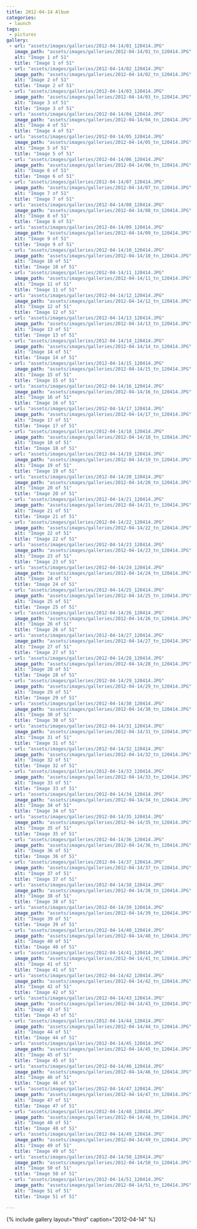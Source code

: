 ```yaml
---
title: 2012-04-14 Album
categories:
 - launch
tags:
 - pictures
gallery:
 - url: "assets/images/galleries/2012-04-14/01_120414.JPG"
   image_path: "assets/images/galleries/2012-04-14/01_tn_120414.JPG"
   alt: "Image 1 of 51"
   title: "Image 1 of 51"
 - url: "assets/images/galleries/2012-04-14/02_120414.JPG"
   image_path: "assets/images/galleries/2012-04-14/02_tn_120414.JPG"
   alt: "Image 2 of 51"
   title: "Image 2 of 51"
 - url: "assets/images/galleries/2012-04-14/03_120414.JPG"
   image_path: "assets/images/galleries/2012-04-14/03_tn_120414.JPG"
   alt: "Image 3 of 51"
   title: "Image 3 of 51"
 - url: "assets/images/galleries/2012-04-14/04_120414.JPG"
   image_path: "assets/images/galleries/2012-04-14/04_tn_120414.JPG"
   alt: "Image 4 of 51"
   title: "Image 4 of 51"
 - url: "assets/images/galleries/2012-04-14/05_120414.JPG"
   image_path: "assets/images/galleries/2012-04-14/05_tn_120414.JPG"
   alt: "Image 5 of 51"
   title: "Image 5 of 51"
 - url: "assets/images/galleries/2012-04-14/06_120414.JPG"
   image_path: "assets/images/galleries/2012-04-14/06_tn_120414.JPG"
   alt: "Image 6 of 51"
   title: "Image 6 of 51"
 - url: "assets/images/galleries/2012-04-14/07_120414.JPG"
   image_path: "assets/images/galleries/2012-04-14/07_tn_120414.JPG"
   alt: "Image 7 of 51"
   title: "Image 7 of 51"
 - url: "assets/images/galleries/2012-04-14/08_120414.JPG"
   image_path: "assets/images/galleries/2012-04-14/08_tn_120414.JPG"
   alt: "Image 8 of 51"
   title: "Image 8 of 51"
 - url: "assets/images/galleries/2012-04-14/09_120414.JPG"
   image_path: "assets/images/galleries/2012-04-14/09_tn_120414.JPG"
   alt: "Image 9 of 51"
   title: "Image 9 of 51"
 - url: "assets/images/galleries/2012-04-14/10_120414.JPG"
   image_path: "assets/images/galleries/2012-04-14/10_tn_120414.JPG"
   alt: "Image 10 of 51"
   title: "Image 10 of 51"
 - url: "assets/images/galleries/2012-04-14/11_120414.JPG"
   image_path: "assets/images/galleries/2012-04-14/11_tn_120414.JPG"
   alt: "Image 11 of 51"
   title: "Image 11 of 51"
 - url: "assets/images/galleries/2012-04-14/12_120414.JPG"
   image_path: "assets/images/galleries/2012-04-14/12_tn_120414.JPG"
   alt: "Image 12 of 51"
   title: "Image 12 of 51"
 - url: "assets/images/galleries/2012-04-14/13_120414.JPG"
   image_path: "assets/images/galleries/2012-04-14/13_tn_120414.JPG"
   alt: "Image 13 of 51"
   title: "Image 13 of 51"
 - url: "assets/images/galleries/2012-04-14/14_120414.JPG"
   image_path: "assets/images/galleries/2012-04-14/14_tn_120414.JPG"
   alt: "Image 14 of 51"
   title: "Image 14 of 51"
 - url: "assets/images/galleries/2012-04-14/15_120414.JPG"
   image_path: "assets/images/galleries/2012-04-14/15_tn_120414.JPG"
   alt: "Image 15 of 51"
   title: "Image 15 of 51"
 - url: "assets/images/galleries/2012-04-14/16_120414.JPG"
   image_path: "assets/images/galleries/2012-04-14/16_tn_120414.JPG"
   alt: "Image 16 of 51"
   title: "Image 16 of 51"
 - url: "assets/images/galleries/2012-04-14/17_120414.JPG"
   image_path: "assets/images/galleries/2012-04-14/17_tn_120414.JPG"
   alt: "Image 17 of 51"
   title: "Image 17 of 51"
 - url: "assets/images/galleries/2012-04-14/18_120414.JPG"
   image_path: "assets/images/galleries/2012-04-14/18_tn_120414.JPG"
   alt: "Image 18 of 51"
   title: "Image 18 of 51"
 - url: "assets/images/galleries/2012-04-14/19_120414.JPG"
   image_path: "assets/images/galleries/2012-04-14/19_tn_120414.JPG"
   alt: "Image 19 of 51"
   title: "Image 19 of 51"
 - url: "assets/images/galleries/2012-04-14/20_120414.JPG"
   image_path: "assets/images/galleries/2012-04-14/20_tn_120414.JPG"
   alt: "Image 20 of 51"
   title: "Image 20 of 51"
 - url: "assets/images/galleries/2012-04-14/21_120414.JPG"
   image_path: "assets/images/galleries/2012-04-14/21_tn_120414.JPG"
   alt: "Image 21 of 51"
   title: "Image 21 of 51"
 - url: "assets/images/galleries/2012-04-14/22_120414.JPG"
   image_path: "assets/images/galleries/2012-04-14/22_tn_120414.JPG"
   alt: "Image 22 of 51"
   title: "Image 22 of 51"
 - url: "assets/images/galleries/2012-04-14/23_120414.JPG"
   image_path: "assets/images/galleries/2012-04-14/23_tn_120414.JPG"
   alt: "Image 23 of 51"
   title: "Image 23 of 51"
 - url: "assets/images/galleries/2012-04-14/24_120414.JPG"
   image_path: "assets/images/galleries/2012-04-14/24_tn_120414.JPG"
   alt: "Image 24 of 51"
   title: "Image 24 of 51"
 - url: "assets/images/galleries/2012-04-14/25_120414.JPG"
   image_path: "assets/images/galleries/2012-04-14/25_tn_120414.JPG"
   alt: "Image 25 of 51"
   title: "Image 25 of 51"
 - url: "assets/images/galleries/2012-04-14/26_120414.JPG"
   image_path: "assets/images/galleries/2012-04-14/26_tn_120414.JPG"
   alt: "Image 26 of 51"
   title: "Image 26 of 51"
 - url: "assets/images/galleries/2012-04-14/27_120414.JPG"
   image_path: "assets/images/galleries/2012-04-14/27_tn_120414.JPG"
   alt: "Image 27 of 51"
   title: "Image 27 of 51"
 - url: "assets/images/galleries/2012-04-14/28_120414.JPG"
   image_path: "assets/images/galleries/2012-04-14/28_tn_120414.JPG"
   alt: "Image 28 of 51"
   title: "Image 28 of 51"
 - url: "assets/images/galleries/2012-04-14/29_120414.JPG"
   image_path: "assets/images/galleries/2012-04-14/29_tn_120414.JPG"
   alt: "Image 29 of 51"
   title: "Image 29 of 51"
 - url: "assets/images/galleries/2012-04-14/30_120414.JPG"
   image_path: "assets/images/galleries/2012-04-14/30_tn_120414.JPG"
   alt: "Image 30 of 51"
   title: "Image 30 of 51"
 - url: "assets/images/galleries/2012-04-14/31_120414.JPG"
   image_path: "assets/images/galleries/2012-04-14/31_tn_120414.JPG"
   alt: "Image 31 of 51"
   title: "Image 31 of 51"
 - url: "assets/images/galleries/2012-04-14/32_120414.JPG"
   image_path: "assets/images/galleries/2012-04-14/32_tn_120414.JPG"
   alt: "Image 32 of 51"
   title: "Image 32 of 51"
 - url: "assets/images/galleries/2012-04-14/33_120414.JPG"
   image_path: "assets/images/galleries/2012-04-14/33_tn_120414.JPG"
   alt: "Image 33 of 51"
   title: "Image 33 of 51"
 - url: "assets/images/galleries/2012-04-14/34_120414.JPG"
   image_path: "assets/images/galleries/2012-04-14/34_tn_120414.JPG"
   alt: "Image 34 of 51"
   title: "Image 34 of 51"
 - url: "assets/images/galleries/2012-04-14/35_120414.JPG"
   image_path: "assets/images/galleries/2012-04-14/35_tn_120414.JPG"
   alt: "Image 35 of 51"
   title: "Image 35 of 51"
 - url: "assets/images/galleries/2012-04-14/36_120414.JPG"
   image_path: "assets/images/galleries/2012-04-14/36_tn_120414.JPG"
   alt: "Image 36 of 51"
   title: "Image 36 of 51"
 - url: "assets/images/galleries/2012-04-14/37_120414.JPG"
   image_path: "assets/images/galleries/2012-04-14/37_tn_120414.JPG"
   alt: "Image 37 of 51"
   title: "Image 37 of 51"
 - url: "assets/images/galleries/2012-04-14/38_120414.JPG"
   image_path: "assets/images/galleries/2012-04-14/38_tn_120414.JPG"
   alt: "Image 38 of 51"
   title: "Image 38 of 51"
 - url: "assets/images/galleries/2012-04-14/39_120414.JPG"
   image_path: "assets/images/galleries/2012-04-14/39_tn_120414.JPG"
   alt: "Image 39 of 51"
   title: "Image 39 of 51"
 - url: "assets/images/galleries/2012-04-14/40_120414.JPG"
   image_path: "assets/images/galleries/2012-04-14/40_tn_120414.JPG"
   alt: "Image 40 of 51"
   title: "Image 40 of 51"
 - url: "assets/images/galleries/2012-04-14/41_120414.JPG"
   image_path: "assets/images/galleries/2012-04-14/41_tn_120414.JPG"
   alt: "Image 41 of 51"
   title: "Image 41 of 51"
 - url: "assets/images/galleries/2012-04-14/42_120414.JPG"
   image_path: "assets/images/galleries/2012-04-14/42_tn_120414.JPG"
   alt: "Image 42 of 51"
   title: "Image 42 of 51"
 - url: "assets/images/galleries/2012-04-14/43_120414.JPG"
   image_path: "assets/images/galleries/2012-04-14/43_tn_120414.JPG"
   alt: "Image 43 of 51"
   title: "Image 43 of 51"
 - url: "assets/images/galleries/2012-04-14/44_120414.JPG"
   image_path: "assets/images/galleries/2012-04-14/44_tn_120414.JPG"
   alt: "Image 44 of 51"
   title: "Image 44 of 51"
 - url: "assets/images/galleries/2012-04-14/45_120414.JPG"
   image_path: "assets/images/galleries/2012-04-14/45_tn_120414.JPG"
   alt: "Image 45 of 51"
   title: "Image 45 of 51"
 - url: "assets/images/galleries/2012-04-14/46_120414.JPG"
   image_path: "assets/images/galleries/2012-04-14/46_tn_120414.JPG"
   alt: "Image 46 of 51"
   title: "Image 46 of 51"
 - url: "assets/images/galleries/2012-04-14/47_120414.JPG"
   image_path: "assets/images/galleries/2012-04-14/47_tn_120414.JPG"
   alt: "Image 47 of 51"
   title: "Image 47 of 51"
 - url: "assets/images/galleries/2012-04-14/48_120414.JPG"
   image_path: "assets/images/galleries/2012-04-14/48_tn_120414.JPG"
   alt: "Image 48 of 51"
   title: "Image 48 of 51"
 - url: "assets/images/galleries/2012-04-14/49_120414.JPG"
   image_path: "assets/images/galleries/2012-04-14/49_tn_120414.JPG"
   alt: "Image 49 of 51"
   title: "Image 49 of 51"
 - url: "assets/images/galleries/2012-04-14/50_120414.JPG"
   image_path: "assets/images/galleries/2012-04-14/50_tn_120414.JPG"
   alt: "Image 50 of 51"
   title: "Image 50 of 51"
 - url: "assets/images/galleries/2012-04-14/51_120414.JPG"
   image_path: "assets/images/galleries/2012-04-14/51_tn_120414.JPG"
   alt: "Image 51 of 51"
   title: "Image 51 of 51"

---
```


{% include gallery layout="third" caption="2012-04-14" %}
